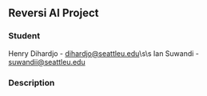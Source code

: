 ## Reversi AI Project

### Student
Henry Dihardjo - dihardjo@seattleu.edu\s\s
Ian Suwandi    - suwandii@seattleu.edu 

### Description

